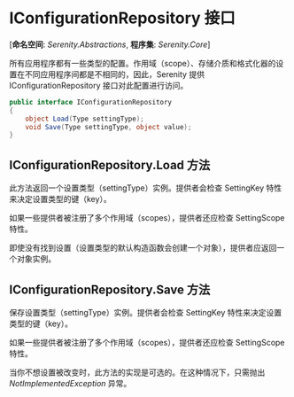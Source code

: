 # IConfigurationRepository 接口

[**命名空间**: *Serenity.Abstractions*, **程序集**: *Serenity.Core*]

所有应用程序都有一些类型的配置。作用域（scope）、存储介质和格式化器的设置在不同应用程序间都是不相同的，因此，Serenity 提供 IConfigurationRepository 接口对此配置进行访问。

```cs
public interface IConfigurationRepository
{
    object Load(Type settingType);
    void Save(Type settingType, object value);
}
```

## IConfigurationRepository.Load 方法

此方法返回一个设置类型（settingType）实例。提供者会检查 SettingKey 特性来决定设置类型的键（key）。

如果一些提供者被注册了多个作用域（scopes），提供者还应检查 SettingScope 特性。

即使没有找到设置（设置类型的默认构造函数会创建一个对象），提供者应返回一个对象实例。

## IConfigurationRepository.Save 方法

保存设置类型（settingType）实例。提供者会检查 SettingKey 特性来决定设置类型的键（key）。

如果一些提供者被注册了多个作用域（scopes），提供者还应检查 SettingScope 特性。

当你不想设置被改变时，此方法的实现是可选的。在这种情况下，只需抛出 *NotImplementedException* 异常。


